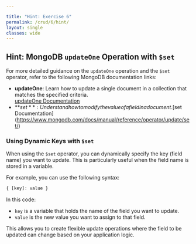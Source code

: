 ```yaml
---

title: "Hint: Exercise 6"  
permalink: /crud/6/hint/  
layout: single  
classes: wide  
---  
```


## Hint: MongoDB `updateOne` Operation with `$set`  

For more detailed guidance on the `updateOne` operation and the `$set` operator, refer to the following MongoDB documentation links:  
- **updateOne**: Learn how to update a single document in a collection that matches the specified criteria.  
  [updateOne Documentation](https://www.mongodb.com/docs/manual/reference/method/db.collection.updateOne/)  
- **$set**: Understand how to modify the value of a field in a document.  
  [$set Documentation](https://www.mongodb.com/docs/manual/reference/operator/update/set/)  

### Using Dynamic Keys with `$set`

When using the `$set` operator, you can dynamically specify the key (field name) you want to update. This is particularly useful when the field name is stored in a variable. 

For example, you can use the following syntax:

```javascript
{ [key]: value }
```

In this code:
- `key` is a variable that holds the name of the field you want to update.
- `value` is the new value you want to assign to that field.

This allows you to create flexible update operations where the field to be updated can change based on your application logic.
